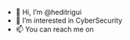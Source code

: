 - 👋 Hi, I’m @heditrigui
- 👀 I’m interested in CyberSecurity
- 📫 You can reach me on


<!---
heditrigui/heditrigui is a ✨ special ✨ repository because its `README.md` (this file) appears on your GitHub profile.
You can click the Preview link to take a look at your changes.
--->
